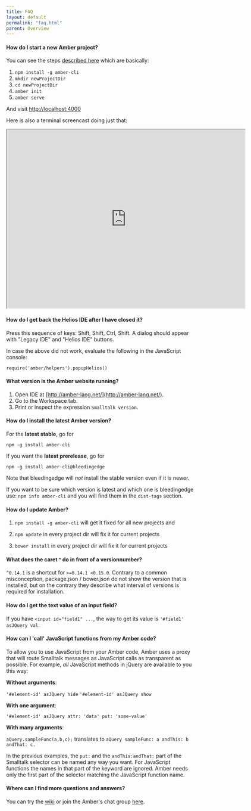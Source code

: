 ```yaml
---
title: FAQ
layout: default
permalink: "faq.html"
parent: Overview
---
```


#### How do I start a new Amber project?

You can see the steps [described here](/getting-started.html) which are basically:

1. `npm install -g amber-cli`
2. `mkdir newProjectDir`
3. `cd newProjectDir`
4. `amber init`
5. `amber serve`

And visit [http://localhost:4000](http://localhost:4000)

Here is also a terminal screencast doing just that:

<iframe src="http://showterm.io/457dc8b24df38d67e421d#fast" width="640" height="480"></iframe>


#### How do I get back the Helios IDE after I have closed it?

Press this sequence of keys: Shift, Shift, Ctrl, Shift.
A dialog should appear with "Legacy IDE" and "Helios IDE" buttons. 

In case the above did not work, evaluate the following in the JavaScript console:

`require('amber/helpers').popupHelios()`

    
#### What version is the Amber website running?

1.    Open IDE at [http://amber-lang.net/](http://amber-lang.net/).
2.    Go to the Workspace tab.
3.    Print or inspect the expression ``Smalltalk version``.

#### How do I install the latest Amber version?

For the **latest stable**, go for

`npm -g install amber-cli`

If you want the **latest prerelease**, go for

`npm -g install amber-cli@bleedingedge`

Note that bleedingedge will *not* install the stable version even if it is newer.

If you want to be sure which version is latest and which one is bleedingedge use:
`npm info amber-cli` and you will find them in the `dist-tags` section.

#### How do I update Amber?

1. ``npm install -g amber-cli``  will get it fixed for all new projects and 

2.  ``npm update`` in every project dir will fix it for current projects

3. `bower install` in every project dir will fix it for current projects


#### What does the caret ^ do in front of a versionnumber?

``^0.14.1`` is a shortcut for ``>=0.14.1 <0.15.0``. 
Contrary to a common misconception, package.json / bower.json do not show the version that is installed, but on the contrary they describe what interval of versions is required for installation.


#### How do I get the text value of an input field?

If you have `<input id="field1" ...`, the way to get its value is `'#field1' asJQuery val`.

#### How can I 'call' JavaScript functions from my Amber code? 

To allow you to use JavaScript from your Amber code, Amber uses a proxy that will route Smalltalk messages as JavaScript calls as transparent as possible. For example, _all_ JavaScript methods in jQuery are available to you this way:

**Without arguments**: 

`'#element-id' asJQuery hide`
`'#element-id' asJQuery show`

**With one argument**: 

`'#element-id' asJQuery attr: 'data' put: 'some-value'`

**With many arguments**:

`aQuery.sampleFunc(a,b,c);` translates to `aQuery sampleFunc: a andThis: b andThat: c.`

In the previous examples, the `put:` and the ``andThis:andThat:`` part of the Smalltalk selector can be named any way you want. For JavaScript functions the names in that part of the keyword are ignored. Amber  needs only the first part of the selector matching the JavaScript function name.

#### Where can I find more questions and answers?

You can try the [wiki](https://github.com/amber-smalltalk/amber/wiki/FAQ) or join the Amber's chat group [here](https://gitter.im/amber-smalltalk/amber).


